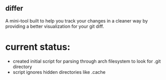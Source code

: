 ## differ
A mini-tool  built to help you track your changes in a cleaner way by providing a better visualization for your git diff.

# current status:
- created initial script for parsing through arch filesystem to look for .git directory
- script ignores hidden directories like .cache
  
